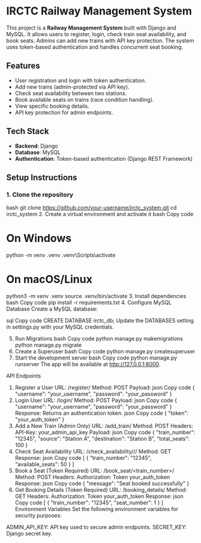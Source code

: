 # IRCTC Railway Management System

This project is a **Railway Management System** built with Django and MySQL. It allows users to register, login, check train seat availability, and book seats. Admins can add new trains with API key protection. The system uses token-based authentication and handles concurrent seat booking.

## Features

- User registration and login with token authentication.
- Add new trains (admin-protected via API key).
- Check seat availability between two stations.
- Book available seats on trains (race condition handling).
- View specific booking details.
- API key protection for admin endpoints.

## Tech Stack

- **Backend**: Django
- **Database**: MySQL
- **Authentication**: Token-based authentication (Django REST Framework)

## Setup Instructions

### 1. Clone the repository

bash
git clone https://github.com/your-username/irctc_system.git
cd irctc_system
2. Create a virtual environment and activate it
bash
Copy code
# On Windows
python -m venv .venv
.venv\Scripts\activate

# On macOS/Linux
python3 -m venv .venv
source .venv/bin/activate
3. Install dependencies
bash
Copy code
pip install -r requirements.txt
4. Configure MySQL Database
Create a MySQL database:

sql
Copy code
CREATE DATABASE irctc_db;
Update the DATABASES setting in settings.py with your MySQL credentials.

5. Run Migrations
bash
Copy code
python manage.py makemigrations
python manage.py migrate
6. Create a Superuser
bash
Copy code
python manage.py createsuperuser
7. Start the development server
bash
Copy code
python manage.py runserver
The app will be available at http://127.0.0.1:8000.

API Endpoints
1. Register a User
URL: /register/
Method: POST
Payload:
json
Copy code
{
  "username": "your_username",
  "password": "your_password"
}
2. Login User
URL: /login/
Method: POST
Payload:
json
Copy code
{
  "username": "your_username",
  "password": "your_password"
}
Response: Returns an authentication token.
json
Copy code
{
  "token": "your_auth_token"
}
3. Add a New Train (Admin Only)
URL: /add_train/
Method: POST
Headers: API-Key: your_admin_api_key
Payload:
json
Copy code
{
  "train_number": "12345",
  "source": "Station A",
  "destination": "Station B",
  "total_seats": 100
}
4. Check Seat Availability
URL: /check_availability/<source>/<destination>/
Method: GET
Response:
json
Copy code
[
  {
    "train_number": "12345",
    "available_seats": 50
  }
]
5. Book a Seat (Token Required)
URL: /book_seat/<train_number>/
Method: POST
Headers: Authorization: Token your_auth_token
Response:
json
Copy code
{
  "message": "Seat booked successfully"
}
6. Get Booking Details (Token Required)
URL: /booking_details/
Method: GET
Headers: Authorization: Token your_auth_token
Response:
json
Copy code
[
  {
    "train_number": "12345",
    "seat_number": 1
  }
]
Environment Variables
Set the following environment variables for security purposes:

ADMIN_API_KEY: API key used to secure admin endpoints.
SECRET_KEY: Django secret key.
